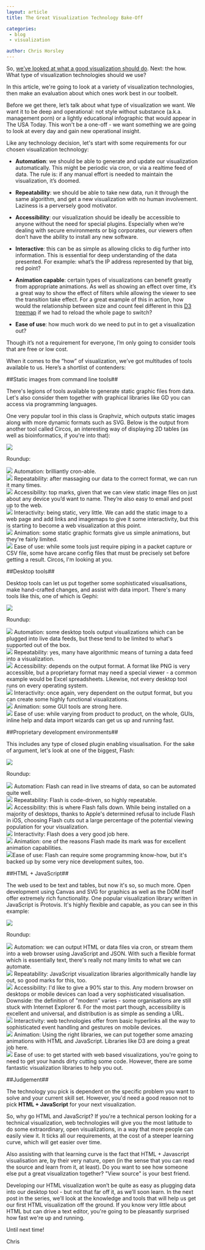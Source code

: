 ```yaml
---
layout: article
title: The Great Visualization Technology Bake-Off

categories:
 - blog
 - visualization

author: Chris Horsley
---
```

So, <a href="/blog/vis-what">we’ve looked at what a good visualization should do</a>. Next: the how. What type of visualization technologies should we use?

In this article, we're going to look at a variety of visualization technologies, then make an evaluation about which ones work best in our toolbelt.

Before we get there, let’s talk about what type of visualization we want. We want it to be deep and operational: not style without substance (a.k.a. management porn) or a lightly educational infographic that would appear in The USA Today. This won't be a one-off - we want something we are going to look at every day and gain new operational insight.

Like any technology decision, let's start with some requirements for our chosen visualization technology:

- **Automation**: we should be able to generate and update our visualization automatically. This might be periodic via cron, or via a realtime feed of data. The rule is: if any manual effort is needed to maintain the visualization, it’s doomed.

- **Repeatability**: we should be able to take new data, run it through the same algorithm, and get a new visualization with no human involvement. Laziness is a perversely good motivator.

- **Accessibility**: our visualization should be ideally be accessible to anyone without the need for special plugins. Especially when we’re dealing with secure environments or big corporates, our viewers often don’t have the ability to install any new software.

- **Interactive**: this can be as simple as allowing clicks to dig further into information. This is essential for deep understanding of the data presented. For example: what’s the IP address represented by that big, red point?

- **Animation capable**: certain types of visualizations can benefit greatly from appropriate animations. As well as showing an effect over time, it’s a great way to show the effect of filters while allowing the viewer to see the transition take effect. For a great example of this in action, how would the relationship between size and count feel different in this <a href="http://mbostock.github.com/d3/ex/treemap.html">D3 treemap</a> if we had to reload the whole page to switch?

- **Ease of use**: how much work do we need to put in to get a visualization out?

Though it’s not a requirement for everyone, I’m only going to consider tools that are free or low cost.

When it comes to the “how” of visualization, we’ve got multitudes of tools available to us. Here’s a shortlist of contenders:

##Static images from command line tools##

There's legions of tools available to generate static graphic files from data. Let's also consider them together with graphical libraries like GD you can access via programming languages.

One very popular tool in this class is Graphviz, which outputs static images along with more dynamic formats such as SVG. Below is the output from another tool called Circos, an interesting way of displaying 2D tables (as well as bioinformatics, if you're into that):

<p><img src="/img/blog/2011-07-13-vis-which-tech/circos.png" /></p>

Roundup:

<p><img src="/img/blog/2011-07-13-vis-which-tech/star_on.png" class="inl_icon"/> Automation: brilliantly cron-able.<br/>
<img src="/img/blog/2011-07-13-vis-which-tech/star_on.png" class="inl_icon"/> Repeatability: after massaging our data to the correct format, we can run it many times.</br>
<img src="/img/blog/2011-07-13-vis-which-tech/star_on.png" class="inl_icon"/> Accessibility: top marks, given that we can view static image files on just about any device you’d want to name. They’re also easy to email and post up to the web.<br/>  
<img src="/img/blog/2011-07-13-vis-which-tech/star_off.png" class="inl_icon"/> Interactivity: being static, very little. We can add the static image to a web page and add links and imagemaps to give it some interactivity, but this is starting to become a web visualization at this point.</br>
<img src="/img/blog/2011-07-13-vis-which-tech/star_half.png" class="inl_icon"/> Animation: some static graphic formats give us simple animations, but they're fairly limited.<br/>
<img src="/img/blog/2011-07-13-vis-which-tech/star_half.png" class="inl_icon"/> Ease of use: while some tools just require piping in a packet capture or CSV file, some have arcane config files that must be precisely set before getting a result. Circos, I'm looking at you. 
</p>

##Desktop tools## 

Desktop tools can let us put together some sophisticated visualisations, make hand-crafted changes, and assist with data import. There's many tools like this, one of which is Gephi:

<p><img src="/img/blog/2011-07-13-vis-which-tech/genphi.png" /></p>

Roundup:

<p><img src="/img/blog/2011-07-13-vis-which-tech/star_half.png" class="inl_icon"/> Automation: some desktop tools output visualizations which can be plugged into live data feeds, but these tend to be limited to what's supported out of the box.<br/>
<img src="/img/blog/2011-07-13-vis-which-tech/star_on.png" class="inl_icon"/> Repeatability: yes, many have algorithmic means of turning a data feed into a visualization.</br>
<img src="/img/blog/2011-07-13-vis-which-tech/star_half.png" class="inl_icon"/> Accessibility: depends on the output format. A format like PNG is very accessible, but a proprietary format may need a special viewer - a common example would be Excel spreadsheets. Likewise, not every desktop tool runs on every operating system.<br/>  
<img src="/img/blog/2011-07-13-vis-which-tech/star_on.png" class="inl_icon"/> Interactivity: once again, very dependent on the output format, but you can create some highly functional visualizations.</br>
<img src="/img/blog/2011-07-13-vis-which-tech/star_on.png" class="inl_icon"/> Animation: some GUI tools are strong here.<br/>
<img src="/img/blog/2011-07-13-vis-which-tech/star_on.png" class="inl_icon"/> Ease of use: while varying from product to product, on the whole, GUIs, inline help and data import wizards can get us up and running fast. 
</p>

##Proprietary development environments##

This includes any type of closed plugin enabling visualisation. For the sake of argument, let's look at one of the biggest, Flash:

<p><img src="/img/blog/2011-07-13-vis-which-tech/flash.png" /></p>

Roundup:

<p><img src="/img/blog/2011-07-13-vis-which-tech/star_on.png" class="inl_icon"/> Automation: Flash can read in live streams of data, so can be automated quite well.<br/>
<img src="/img/blog/2011-07-13-vis-which-tech/star_on.png" class="inl_icon"/> Repeatability: Flash is code-driven, so highly repeatable.</br>
<img src="/img/blog/2011-07-13-vis-which-tech/star_half.png" class="inl_icon"/> Accessibility: this is where Flash falls down. While being installed on a majority of desktops, thanks to Apple's determined refusal to include Flash in iOS, choosing Flash cuts out a large percentage of the potential viewing population for your visualization.<br/>  
<img src="/img/blog/2011-07-13-vis-which-tech/star_on.png" class="inl_icon"/> Interactivity: Flash does a very good job here.</br>
<img src="/img/blog/2011-07-13-vis-which-tech/star_on.png" class="inl_icon"/> Animation: one of the reasons Flash made its mark was for excellent animation capabilities.<br/>
<img src="/img/blog/2011-07-13-vis-which-tech/star_half.png" class="inl_icon"/>Ease of use: Flash can require some programming know-how, but it's backed up by some very nice development suites, too.<br/>
</p>


##HTML + JavaScript##


The web used to be text and tables, but now it's so, so much more. Open development using Canvas and SVG for graphics as well as the DOM itself offer extremely rich functionality. One popular visualization library written in JavaScript is Protovis. It's highly flexible and capable, as you can see in this example:

<p><img src="/img/blog/2011-07-13-vis-which-tech/protovis.png" /></p>

Roundup:

<p><img src="/img/blog/2011-07-13-vis-which-tech/star_on.png" class="inl_icon"/> Automation: we can output HTML or data files via cron, or stream them into a web browser using JavaScript and JSON. With such a flexible format which is essentially text, there's really not many limits to what we can automate.<br/>
<img src="/img/blog/2011-07-13-vis-which-tech/star_on.png" class="inl_icon"/> Repeatability: JavaScript visualization libraries algorithmically handle lay out, so good marks for this, too.</br>
<img src="/img/blog/2011-07-13-vis-which-tech/star_on.png" class="inl_icon"/> Accessibility: I'd like to give a 90% star to this. Any modern browser on desktops or mobile devices can load a very sophisticated visualisation. Downside: the definition of "modern" varies - some organisations are still stuck with Internet Explorer 6. For the most part though, accessibility is excellent and universal, and distribution is as simple as sending a URL.<br/>  
<img src="/img/blog/2011-07-13-vis-which-tech/star_on.png" class="inl_icon"/> Interactivity: web technologies offer from basic hyperlinks all the way to sophisticated event handling and gestures on mobile devices.</br>
<img src="/img/blog/2011-07-13-vis-which-tech/star_on.png" class="inl_icon"/> Animation: Using the right libraries, we can put together some amazing animations with HTML and JavaScript. Libraries like D3 are doing a great job here.<br/>
<img src="/img/blog/2011-07-13-vis-which-tech/star_off.png" class="inl_icon"/> Ease of use: to get started with web based visualizations, you're going to need to get your hands dirty cutting some code. However, there are some fantastic visualization libraries to help you out.
</p>

##Judgement##

The technology you pick is dependent on the specific problem you want to solve and your current skill set. However, you'd need a good reason not to pick **HTML + JavaScript** for your next visualization.

So, why go HTML and JavaScript? If you're a technical person looking for a technical visualization, web technologies will give you the most latitude to do some extraordinary, open visualizations, in a way that more people can easily view it. It ticks all our requirements, at the cost of a steeper learning curve, which will get easier over time. 

Also assisting with that learning curve is the fact that HTML + Javascript visualisation are, by their very nature, open (in the sense that you can read the source and learn from it, at least). Do you want to see how someone else put a great visualization together? "View source" is your best friend.

Developing our HTML visualization won’t be quite as easy as plugging data into our desktop tool - but not that far off it, as we’ll soon learn. In the next post in the series, we’ll look at the knowledge and tools that will help us get our first HTML visualization off the ground. If you know very little about HTML but can drive a text editor, you're going to be pleasantly surprised how fast we're up and running.

Until next time!

Chris
